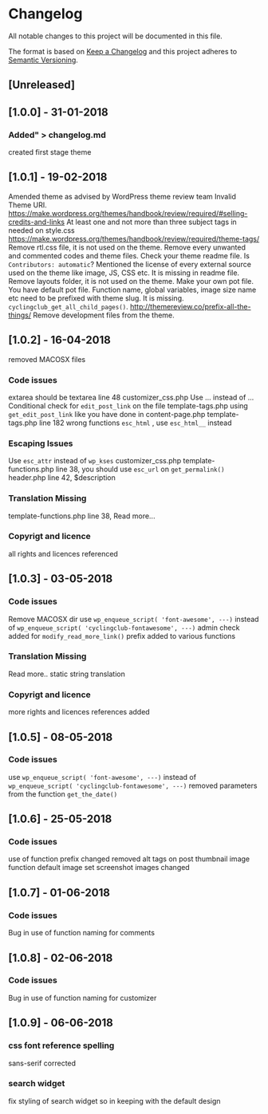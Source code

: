# Changelog
All notable changes to this project will be documented in this file.

The format is based on [Keep a Changelog](http://keepachangelog.com/en/1.0.0/)
and this project adheres to [Semantic Versioning](http://semver.org/spec/v2.0.0.html).

## [Unreleased]

## [1.0.0] - 31-01-2018
### Added" > changelog.md
created first stage theme

## [1.0.1] - 19-02-2018
Amended theme as advised by WordPress theme review team
Invalid Theme URI.
https://make.wordpress.org/themes/handbook/review/required/#selling-credits-and-links
At least one and not more than three subject tags in needed on style.css
https://make.wordpress.org/themes/handbook/review/required/theme-tags/
Remove rtl.css file, it is not used on the theme. Remove every unwanted and commented codes and theme files.
Check your theme readme file. Is `Contributors: automatic`?
Mentioned the license of every external source used on the theme like image, JS, CSS etc. It is missing in readme file.
Remove layouts folder, it is not used on the theme.
Make your own pot file. You have default pot file.
Function name, global variables, image size name etc need to be prefixed with theme slug. It is missing. `cyclingclub_get_all_child_pages()`.
http://themereview.co/prefix-all-the-things/
Remove development files from the theme.

## [1.0.2] - 16-04-2018
removed MACOSX files
### Code issues
extarea should be textarea line 48 customizer_css.php
Use &hellip; instead of ...
Conditional check for `edit_post_link` on the file template-tags.php using `get_edit_post_link` like you have done in content-page.php template-tags.php line 182 wrong functions `esc_html` , use `esc_html__` instead
### Escaping Issues
Use `esc_attr` instead of `wp_kses` customizer_css.php
template-functions.php line 38, you should use `esc_url` on `get_permalink()`
header.php line 42, $description
### Translation Missing
template-functions.php line 38, Read more...
### Copyrigt and licence
all rights and licences referenced

## [1.0.3] - 03-05-2018
### Code issues
Remove MACOSX dir
use `wp_enqueue_script( 'font-awesome', ---)` instead of `wp_enqueue_script( 'cyclingclub-fontawesome', ---)`
admin check added for `modify_read_more_link()`
prefix added to various functions
### Translation Missing
Read more.. static string translation
### Copyrigt and licence
more rights and licences references added

## [1.0.5] - 08-05-2018
### Code issues
use `wp_enqueue_script( 'font-awesome', ---)` instead of `wp_enqueue_script( 'cyclingclub-fontawesome', ---)`
removed parameters from the function `get_the_date()`

## [1.0.6] - 25-05-2018
### Code issues
use of function prefix changed
removed alt tags on post thumbnail image function
default image set
screenshot images changed

## [1.0.7] - 01-06-2018
### Code issues
Bug in use of function naming for comments

## [1.0.8] - 02-06-2018
### Code issues
Bug in use of function naming for customizer

## [1.0.9] - 06-06-2018
### css font reference spelling
sans-serif corrected
### search widget
fix styling of search widget so in keeping with the default design
